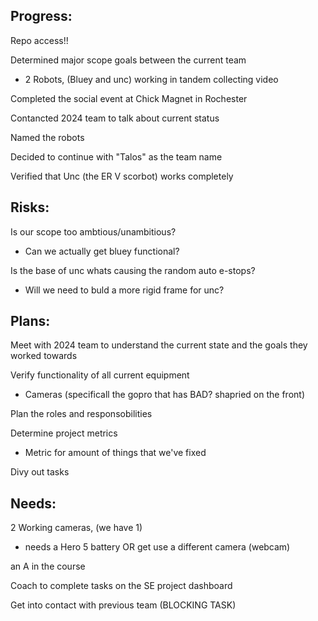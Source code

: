 ## Progress:
Repo access!!

Determined major scope goals between the current team
 - 2 Robots, (Bluey and unc) working in tandem collecting video

Completed the social event at Chick Magnet in Rochester

Contancted 2024 team to talk about current status

Named the robots

Decided to continue with "Talos" as the team name

Verified that Unc (the ER V scorbot) works completely

## Risks:

Is our scope too ambtious/unambitious?
 - Can we actually get bluey functional?

Is the base of unc whats causing the random auto e-stops?
 - Will we need to buld a more rigid frame for unc?

## Plans:

Meet with 2024 team to understand the current state and the goals they worked towards

Verify functionality of all current equipment
 - Cameras (specificall the gopro that has BAD? shapried on the front)

Plan the roles and responsobilities

Determine project metrics
 - Metric for amount of things that we've fixed

Divy out tasks

## Needs:

2 Working cameras, (we have 1)
 - needs a Hero 5 battery OR get use a different camera (webcam)

an A in the course

Coach to complete tasks on the SE project dashboard

Get into contact with previous team (BLOCKING TASK)